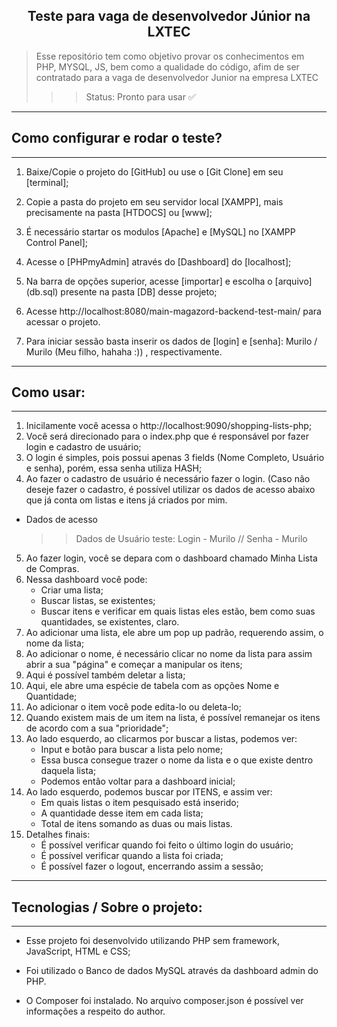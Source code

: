 <div align='center'>

## **Teste para vaga de desenvolvedor Júnior na LXTEC** 

</div>

> Esse repositório tem como objetivo provar os conhecimentos em PHP, MYSQL, JS, bem como a qualidade do código, afim de ser contratado para a vaga de desenvolvedor Junior na empresa LXTEC
> >> Status: Pronto para usar ✅

---------------------------------------------------------------------------------------------------------------------------------
## Como configurar e rodar o teste? 
---------------------------------------------------------------------------------------------------------------------------------
1) Baixe/Copie o projeto do [GitHub] ou use o [Git Clone] em seu [terminal];

2) Copie a pasta do projeto em seu servidor local [XAMPP], mais precisamente na pasta [HTDOCS] ou [www];

3) É necessário startar os modulos [Apache] e [MySQL] no [XAMPP Control Panel];

4) Acesse o [PHPmyAdmin] através do [Dashboard] do [localhost]; 

5) Na barra de opções superior, acesse [importar] e escolha o [arquivo] (db.sql) presente na pasta [DB] desse projeto;

6) Acesse http://localhost:8080/main-magazord-backend-test-main/ para acessar o projeto. 

7) Para iniciar sessão basta inserir os dados de [login] e [senha]: Murilo / Murilo (Meu filho, hahaha :)) , respectivamente.

---------------------------------------------------------------------------------------------------------------------------------
## Como usar:
---------------------------------------------------------------------------------------------------------------------------------
1. Inicilamente você acessa o http://localhost:9090/shopping-lists-php;
2. Você será direcionado para o index.php que é responsável por fazer login e cadastro de usuário;
3. O login é simples, pois possui apenas 3 fields (Nome Completo, Usuário e senha), porém, essa senha utiliza HASH;
4. Ao fazer o cadastro de usuário é necessário fazer o login.
   (Caso não deseje fazer o cadastro, é possível utilizar os dados de acesso abaixo que já conta om listas e itens já criados por mim.
   
 - Dados de acesso

     >> Dados de Usuário teste: Login - Murilo // Senha - Murilo

5. Ao fazer login, você se depara com o dashboard chamado Minha Lista de Compras.
6. Nessa dashboard você pode:
   - Criar uma lista;
   - Buscar listas, se existentes;
   - Buscar itens e verificar em quais listas eles estão, bem como suas quantidades, se existentes, claro.
7. Ao adicionar uma lista, ele abre um pop up padrão, requerendo assim, o nome da lista;
8. Ao adicionar o nome, é necessário clicar no nome da lista para assim abrir a sua "página" e começar a manipular os itens;
9. Aqui é possível também deletar a lista;
10. Aqui, ele abre uma espécie de tabela com as opções Nome e Quantidade;
11. Ao adicionar o item você pode edita-lo ou deleta-lo;
12. Quando existem mais de um item na lista, é possível remanejar os itens de acordo com a sua "prioridade";
13. Ao lado esquerdo, ao clicarmos por buscar a listas, podemos ver:
    - Input e botão para buscar a lista pelo nome;
    - Essa busca consegue trazer o nome da lista e o que existe dentro daquela lista;
    - Podemos então voltar para a dashboard inicial;
14. Ao lado esquerdo, podemos buscar por ITENS, e assim ver:
    - Em quais listas o item pesquisado está inserido;
    - A quantidade desse item em cada lista;
    - Total de itens somando as duas ou mais listas.
15. Detalhes finais: 
    - É possível verificar quando foi feito o último login do usuário;
    - É possível verificar quando a lista foi criada;
    - É possível fazer o logout, encerrando assim a sessão;
      
---------------------------------------------------------------------------------------------------------------------------------
## Tecnologias / Sobre o projeto: 
---------------------------------------------------------------------------------------------------------------------------------
- Esse projeto foi desenvolvido utilizando PHP sem framework, JavaScript, HTML e CSS;

- Foi utilizado o Banco de dados MySQL através da dashboard admin do PHP.

- O Composer foi instalado. No arquivo composer.json é possível ver informações a respeito do author.
